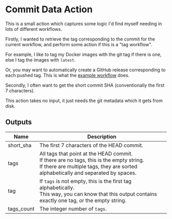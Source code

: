 # Commit Data Action

This is a small action which captures some logic I'd find myself needing in lots of different workflows.

Firstly, I wanted to retrieve the tag corresponding to the commit for the current workflow, and perform some action if this is a "tag workflow".

For example, I like to tag my Docker images with the git tag if there is one, else I tag the images with `latest`.

Or, you may want to automatically create a GitHub release corresponding to each pushed tag. This is what the [example workflow](./.github/workflows/example.yml) does.

Secondly, I often want to get the short commit SHA (conventionally the first 7 characters).

This action takes no input, it just needs the git metadata which it gets from disk.

## Outputs

| Name | Description |
| ---- | ----------- |
| short_sha | The first 7 characters of the HEAD commit. |
| tags | All tags that point at the HEAD commit. <br>If there are no tags, this is the empty string. <br>If there are multiple tags, they are sorted alphabetically and separated by spaces. |
| tag  | If `tags` is not empty, this is the first tag alphabetically. <br>This way, you can know that this output contains exactly one tag, or the empty string. |
| tags_count | The integer number of `tags`. |
